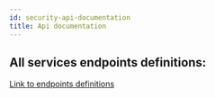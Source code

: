 ```yaml
---
id: security-api-documentation
title: Api documentation
---
```


## All services endpoints definitions:

[Link to endpoints definitions](https://thesoftwarehouse.github.io/rad-modules-api-docs/)
